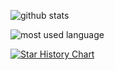 ![github stats](https://github-readme-stats.vercel.app/api?username=8LWXpg&layout=compact&theme=github_dark_dimmed)

![most used language](https://github-readme-stats.vercel.app/api/top-langs/?username=8LWXpg&layout=compact&theme=github_dark_dimmed)

[![Star History Chart](https://api.star-history.com/svg?repos=8LWXpg/PowerToysRun-ProcessKiller,8LWXpg/PowerToysRun-GitHubRepo,8LWXpg/ptr,8LWXpg/PowerToysRun-PluginTemplate,8LWXpg/PowerToysRun-SSH&type=Date)](https://star-history.com/#8LWXpg/PowerToysRun-ProcessKiller&8LWXpg/PowerToysRun-GitHubRepo&8LWXpg/ptr&8LWXpg/PowerToysRun-PluginTemplate&8LWXpg/PowerToysRun-SSH&Date&theme=dark)
